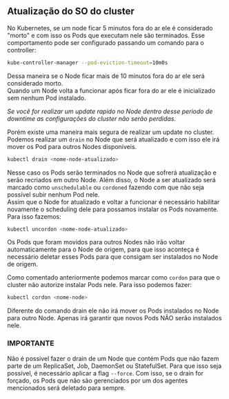 ## Atualização do SO do cluster
No Kubernetes, se um node ficar 5 minutos fora do ar ele é considerado "morto" e com isso os Pods que executam nele são terminados. Esse comportamento pode ser configurado passando um comando para o controller:  
```sh
kube-controller-manager --pod-eviction-timeout=10m0s
```  
Dessa maneira se o Node ficar mais de 10 minutos fora do ar ele será considerado morto.  
Quando um Node volta a funcionar após ficar fora do ar ele é inicializado sem nenhum Pod instalado.  
  
*Se você for realizar um update rapido no Node dentro desse periodo de downtime as configurações do cluster não serão perdidas.*  
  
Porém existe uma maneira mais segura de realizar um update no cluster. Podemos realizar um `drain` no Node que será atualizado e com isso ele irá mover os Pod para outros Nodes disponíveis.  
```sh
kubectl drain <nome-node-atualizado>
```  
Nesse caso os Pods serão terminados no Node que sofrerá atualização e serão recriados em outro Node. Além disso, o Node a ser atualizado será marcado como `unschedulable` ou `cordoned` fazendo com que não seja possível subir nenhum Pod nele.  
Assim que o Node for atualizado e voltar a funcionar é necessário habilitar novamente o scheduling dele para possamos instalar os Pods novamente. Para isso fazemos:  
```sh
kubectl uncordon <nome-node-atualizado>
```  
Os Pods que foram movidos para outros Nodes não irão voltar automaticamente para o Node de origem, para que isso aconteça é necessário deletar esses Pods para que consigam ser instalados no Node de origem.  
  
Como comentado anteriormente podemos marcar como `cordon` para que o cluster não autorize instalar Pods nele. Para isso podemos fazer:  
```sh
kubectl cordon <nome-node>
``` 
Diferente do comando drain ele não irá mover os Pods instalados no Node para outro Node. Apenas irá garantir que novos Pods NÃO serão instalados nele. 
  
### IMPORTANTE
Não é possivel fazer o drain de um Node que contém Pods que não fazem parte de um ReplicaSet, Job, DaemonSet ou StatefulSet. Para que isso seja possível, é necessário aplicar a flag `--force`. Com isso, se o drain for forçado, os Pods que não são gerenciados por um dos agentes mencionados será deletado para sempre. 
